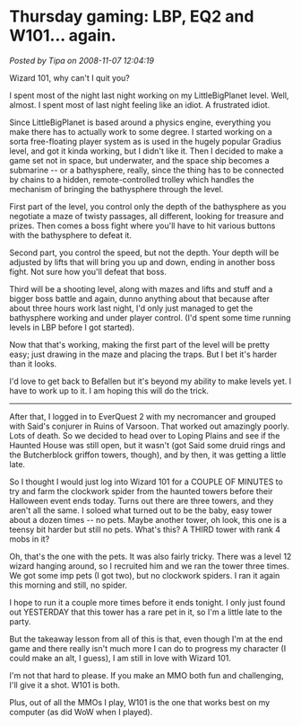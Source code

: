 # Thursday gaming: LBP, EQ2 and W101... again.

*Posted by Tipa on 2008-11-07 12:04:19*

Wizard 101, why can't I quit you?

I spent most of the night last night working on my LittleBigPlanet level. Well, almost. I spent most of last night feeling like an idiot. A frustrated idiot.

Since LittleBigPlanet is based around a physics engine, everything you make there has to actually work to some degree. I started working on a sorta free-floating player system as is used in the hugely popular Gradius level, and got it kinda working, but I didn't like it. Then I decided to make a game set not in space, but underwater, and the space ship becomes a submarine -- or a bathysphere, really, since the thing has to be connected by chains to a hidden, remote-controlled trolley which handles the mechanism of bringing the bathysphere through the level. 

First part of the level, you control only the depth of the bathysphere as you negotiate a maze of twisty passages, all different, looking for treasure and prizes. Then comes a boss fight where you'll have to hit various buttons with the bathysphere to defeat it.

Second part, you control the speed, but not the depth. Your depth will be adjusted by lifts that will bring you up and down, ending in another boss fight. Not sure how you'll defeat that boss.

Third will be a shooting level, along with mazes and lifts and stuff and a bigger boss battle and again, dunno anything about that because after about three hours work last night, I'd only just managed to get the bathysphere working and under player control. (I'd spent some time running levels in LBP before I got started).

Now that that's working, making the first part of the level will be pretty easy; just drawing in the maze and placing the traps. But I bet it's harder than it looks.

I'd love to get back to Befallen but it's beyond my ability to make levels yet. I have to work up to it. I am hoping this will do the trick.

---

After that, I logged in to EverQuest 2 with my necromancer and grouped with Said's conjurer in Ruins of Varsoon. That worked out amazingly poorly. Lots of death. So we decided to head over to Loping Plains and see if the Haunted House was still open, but it wasn't (got Said some druid rings and the Butcherblock griffon towers, though), and by then, it was getting a little late.

So I thought I would just log into Wizard 101 for a COUPLE OF MINUTES to try and farm the clockwork spider from the haunted towers before their Halloween event ends today. Turns out there are three towers, and they aren't all the same. I soloed what turned out to be the baby, easy tower about a dozen times -- no pets. Maybe another tower, oh look, this one is a teensy bit harder but still no pets. What's this? A THIRD tower with rank 4 mobs in it?

Oh, that's the one with the pets. It was also fairly tricky. There was a level 12 wizard hanging around, so I recruited him and we ran the tower three times. We got some imp pets (I got two), but no clockwork spiders. I ran it again this morning and still, no spider.

I hope to run it a couple more times before it ends tonight. I only just found out YESTERDAY that this tower has a rare pet in it, so I'm a little late to the party.

But the takeaway lesson from all of this is that, even though I'm at the end game and there really isn't much more I can do to progress my character (I could make an alt, I guess), I am still in love with Wizard 101.

I'm not that hard to please. If you make an MMO both fun and challenging, I'll give it a shot. W101 is both.

Plus, out of all the MMOs I play, W101 is the one that works best on my computer (as did WoW when I played).
